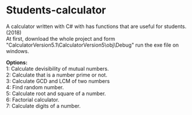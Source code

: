 # Students-calculator
A calculator written with C# with has functions that are useful for students.(2018)<br />
At first, download the whole project and form "CalculatorVersion5.1\CalculatorVersion5\obj\Debug" run the exe file on windows.<br />

**Options:<br />**
1: Calculate devisibility of mutual numbers.<br />
2: Calculate that is a number prime or not.<br />
3: Calculate GCD and LCM of two numbers<br />
4: Find random number.<br />
5: Calculate root and square of a number.<br />
6: Factorial calculator.<br />
7: Calculate digits of a number.<br />
